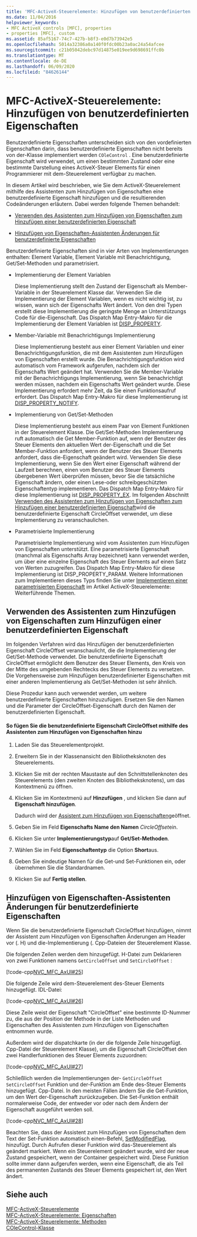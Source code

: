 ```yaml
---
title: 'MFC-ActiveX-Steuerelemente: Hinzufügen von benutzerdefinierten Eigenschaften'
ms.date: 11/04/2016
helpviewer_keywords:
- MFC ActiveX controls [MFC], properties
- properties [MFC], custom
ms.assetid: 85af5167-74c7-427b-b8f3-e0d7b73942e5
ms.openlocfilehash: 5014a32386a0a140f0fdc00b23a0ac24a54afcee
ms.sourcegitcommit: c21b05042debc97d14875e019ee9d698691ffc0b
ms.translationtype: MT
ms.contentlocale: de-DE
ms.lasthandoff: 06/09/2020
ms.locfileid: "84626144"
---
```

# <a name="mfc-activex-controls-adding-custom-properties"></a>MFC-ActiveX-Steuerelemente: Hinzufügen von benutzerdefinierten Eigenschaften

Benutzerdefinierte Eigenschaften unterscheiden sich von den vordefinierten Eigenschaften darin, dass benutzerdefinierte Eigenschaften nicht bereits von der-Klasse implementiert werden `COleControl` . Eine benutzerdefinierte Eigenschaft wird verwendet, um einen bestimmten Zustand oder eine bestimmte Darstellung eines ActiveX-Steuer Elements für einen Programmierer mit dem-Steuerelement verfügbar zu machen.

In diesem Artikel wird beschrieben, wie Sie dem ActiveX-Steuerelement mithilfe des Assistenten zum Hinzufügen von Eigenschaften eine benutzerdefinierte Eigenschaft hinzufügen und die resultierenden Codeänderungen erläutern. Dabei werden folgende Themen behandelt:

- [Verwenden des Assistenten zum Hinzufügen von Eigenschaften zum Hinzufügen einer benutzerdefinierten Eigenschaft](#_core_using_classwizard_to_add_a_custom_property)

- [Hinzufügen von Eigenschaften-Assistenten Änderungen für benutzerdefinierte Eigenschaften](#_core_classwizard_changes_for_custom_properties)

Benutzerdefinierte Eigenschaften sind in vier Arten von Implementierungen enthalten: Element Variable, Element Variable mit Benachrichtigung, Get/Set-Methoden und parametrisiert.

- Implementierung der Element Variablen

   Diese Implementierung stellt den Zustand der Eigenschaft als Member-Variable in der Steuerelement Klasse dar. Verwenden Sie die Implementierung der Element Variablen, wenn es nicht wichtig ist, zu wissen, wann sich der Eigenschafts Wert ändert. Von den drei Typen erstellt diese Implementierung die geringste Menge an Unterstützungs Code für die-Eigenschaft. Das Dispatch Map Entry-Makro für die Implementierung der Element Variablen ist [DISP_PROPERTY](reference/dispatch-maps.md#disp_property).

- Member-Variable mit Benachrichtigungs Implementierung

   Diese Implementierung besteht aus einer Element Variablen und einer Benachrichtigungsfunktion, die mit dem Assistenten zum Hinzufügen von Eigenschaften erstellt wurde. Die Benachrichtigungsfunktion wird automatisch vom Framework aufgerufen, nachdem sich der Eigenschafts Wert geändert hat. Verwenden Sie die Member-Variable mit der Benachrichtigungs Implementierung, wenn Sie benachrichtigt werden müssen, nachdem ein Eigenschafts Wert geändert wurde. Diese Implementierung erfordert mehr Zeit, da Sie einen Funktionsaufruf erfordert. Das Dispatch Map Entry-Makro für diese Implementierung ist [DISP_PROPERTY_NOTIFY](reference/dispatch-maps.md#disp_property_notify).

- Implementierung von Get/Set-Methoden

   Diese Implementierung besteht aus einem Paar von Element Funktionen in der Steuerelement Klasse. Die Get/Set-Methoden Implementierung ruft automatisch die Get Member-Funktion auf, wenn der Benutzer des Steuer Elements den aktuellen Wert der-Eigenschaft und die Set Member-Funktion anfordert, wenn der Benutzer des Steuer Elements anfordert, dass die-Eigenschaft geändert wird. Verwenden Sie diese Implementierung, wenn Sie den Wert einer Eigenschaft während der Laufzeit berechnen, einen vom Benutzer des Steuer Elements übergebenen Wert überprüfen müssen, bevor Sie die tatsächliche Eigenschaft ändern, oder einen Lese-oder schreibgeschützten Eigenschaftentyp implementieren. Das Dispatch Map Entry-Makro für diese Implementierung ist [DISP_PROPERTY_EX](reference/dispatch-maps.md#disp_property_ex). Im folgenden Abschnitt [Verwenden des Assistenten zum Hinzufügen von Eigenschaften zum Hinzufügen einer benutzerdefinierten Eigenschaft](#_core_using_classwizard_to_add_a_custom_property)wird die benutzerdefinierte Eigenschaft CircleOffset verwendet, um diese Implementierung zu veranschaulichen.

- Parametrisierte Implementierung

   Parametrisierte Implementierung wird vom Assistenten zum Hinzufügen von Eigenschaften unterstützt. Eine parametrisierte Eigenschaft (manchmal als Eigenschafts Array bezeichnet) kann verwendet werden, um über eine einzelne Eigenschaft des Steuer Elements auf einen Satz von Werten zuzugreifen. Das Dispatch Map Entry-Makro für diese Implementierung ist DISP_PROPERTY_PARAM. Weitere Informationen zum Implementieren dieses Typs finden Sie unter [Implementieren einer parametrisierten Eigenschaft](mfc-activex-controls-advanced-topics.md) im Artikel ActiveX-Steuerelemente: Weiterführende Themen.

## <a name="using-the-add-property-wizard-to-add-a-custom-property"></a><a name="_core_using_classwizard_to_add_a_custom_property"></a>Verwenden des Assistenten zum Hinzufügen von Eigenschaften zum Hinzufügen einer benutzerdefinierten Eigenschaft

Im folgenden Verfahren wird das Hinzufügen der benutzerdefinierten Eigenschaft CircleOffset veranschaulicht, die die Implementierung der Get/Set-Methode verwendet. Die benutzerdefinierte Eigenschaft CircleOffset ermöglicht dem Benutzer des Steuer Elements, den Kreis von der Mitte des umgebenden Rechtecks des Steuer Elements zu versetzen. Die Vorgehensweise zum Hinzufügen benutzerdefinierter Eigenschaften mit einer anderen Implementierung als Get/Set-Methoden ist sehr ähnlich.

Diese Prozedur kann auch verwendet werden, um weitere benutzerdefinierte Eigenschaften hinzuzufügen. Ersetzen Sie den Namen und die Parameter der CircleOffset-Eigenschaft durch den Namen der benutzerdefinierten Eigenschaft.

#### <a name="to-add-the-circleoffset-custom-property-using-the-add-property-wizard"></a>So fügen Sie die benutzerdefinierte Eigenschaft CircleOffset mithilfe des Assistenten zum Hinzufügen von Eigenschaften hinzu

1. Laden Sie das Steuerelementprojekt.

1. Erweitern Sie in der Klassenansicht den Bibliotheksknoten des Steuerelements.

1. Klicken Sie mit der rechten Maustaste auf den Schnittstellenknoten des Steuerelements (den zweiten Knoten des Bibliotheksknotens), um das Kontextmenü zu öffnen.

1. Klicken Sie im Kontextmenü auf **Hinzufügen** , und klicken Sie dann auf **Eigenschaft hinzufügen**.

   Dadurch wird der [Assistent zum Hinzufügen von Eigenschaften](../ide/names-add-property-wizard.md)geöffnet.

1. Geben Sie im Feld **Eigenschafts Name den Namen** *CircleOffset*ein.

1. Klicken Sie unter **Implementierungstyp**auf **Get/Set-Methoden**.

1. Wählen Sie im Feld **Eigenschaftentyp** die Option **Short**aus.

1. Geben Sie eindeutige Namen für die Get-und Set-Funktionen ein, oder übernehmen Sie die Standardnamen.

1. Klicken Sie auf **Fertig stellen**.

## <a name="add-property-wizard-changes-for-custom-properties"></a><a name="_core_classwizard_changes_for_custom_properties"></a>Hinzufügen von Eigenschaften-Assistenten Änderungen für benutzerdefinierte Eigenschaften

Wenn Sie die benutzerdefinierte Eigenschaft CircleOffset hinzufügen, nimmt der Assistent zum Hinzufügen von Eigenschaften Änderungen am Header vor (. H) und die-Implementierung (. Cpp-Dateien der Steuerelement Klasse.

Die folgenden Zeilen werden dem hinzugefügt. H-Datei zum Deklarieren von zwei Funktionen namens `GetCircleOffset` und `SetCircleOffset` :

[!code-cpp[NVC_MFC_AxUI#25](codesnippet/cpp/mfc-activex-controls-adding-custom-properties_1.h)]

Die folgende Zeile wird dem-Steuerelement des-Steuer Elements hinzugefügt. IDL-Datei:

[!code-cpp[NVC_MFC_AxUI#26](codesnippet/cpp/mfc-activex-controls-adding-custom-properties_2.idl)]

Diese Zeile weist der Eigenschaft "CircleOffset" eine bestimmte ID-Nummer zu, die aus der Position der Methode in der Liste Methoden und Eigenschaften des Assistenten zum Hinzufügen von Eigenschaften entnommen wurde.

Außerdem wird der dispatchkarte (in der die folgende Zeile hinzugefügt. Cpp-Datei der Steuerelement Klasse), um die Eigenschaft CircleOffset den zwei Handlerfunktionen des Steuer Elements zuzuordnen:

[!code-cpp[NVC_MFC_AxUI#27](codesnippet/cpp/mfc-activex-controls-adding-custom-properties_3.cpp)]

Schließlich werden die Implementierungen der- `GetCircleOffset` `SetCircleOffset` Funktion und der-Funktion am Ende des-Steuer Elements hinzugefügt. Cpp-Datei. In den meisten Fällen ändern Sie die Get-Funktion, um den Wert der-Eigenschaft zurückzugeben. Die Set-Funktion enthält normalerweise Code, der entweder vor oder nach dem Ändern der Eigenschaft ausgeführt werden soll.

[!code-cpp[NVC_MFC_AxUI#28](codesnippet/cpp/mfc-activex-controls-adding-custom-properties_4.cpp)]

Beachten Sie, dass der Assistent zum Hinzufügen von Eigenschaften dem Text der Set-Funktion automatisch einen-Befehl, [SetModifiedFlag](reference/colecontrol-class.md#setmodifiedflag), hinzufügt. Durch Aufrufen dieser Funktion wird das-Steuerelement als geändert markiert. Wenn ein Steuerelement geändert wurde, wird der neue Zustand gespeichert, wenn der Container gespeichert wird. Diese Funktion sollte immer dann aufgerufen werden, wenn eine Eigenschaft, die als Teil des permanenten Zustands des Steuer Elements gespeichert ist, den Wert ändert.

## <a name="see-also"></a>Siehe auch

[MFC-ActiveX-Steuerelemente](mfc-activex-controls.md)<br/>
[MFC-ActiveX-Steuerelemente: Eigenschaften](mfc-activex-controls-properties.md)<br/>
[MFC-ActiveX-Steuerelemente: Methoden](mfc-activex-controls-methods.md)<br/>
[COleControl-Klasse](reference/colecontrol-class.md)
